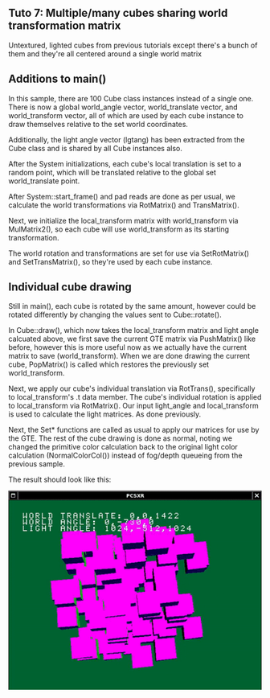 ## Tuto 7: Multiple/many cubes sharing world transformation matrix

Untextured, lighted cubes from previous tutorials except there's a
bunch of them and they're all centered around a single world matrix

## Additions to main()
In this sample, there are 100 Cube class instances instead of a single
one. There is now a global world_angle vector, world_translate vector, 
and world_transform vector, all of which are used by each cube instance
to draw themselves relative to the set world coordinates.

Additionally, the light angle vector (lgtang) has been extracted from
the Cube class and is shared by all Cube instances also.

After the System initializations, each cube's local translation is set
to a random point, which will be translated relative to the global
set world_translate point.

After System::start_frame() and pad reads are done as per usual,
we calculate the world transformations via RotMatrix() and TransMatrix().

Next, we initialize the local_transform matrix with world_transform via MulMatrix2(),
so each cube will use world_transform as its starting transformation.

The world rotation and transformations are set for use via SetRotMatrix() and SetTransMatrix(),
so they're used by each cube instance.

## Individual cube drawing
Still in main(), each cube is rotated by the same amount, however could be rotated differently
by changing the values sent to Cube::rotate(). 

In Cube::draw(), which now takes the local_transform matrix and light angle calcuated above,
we first save the current GTE matrix via PushMatrix() like before, however this is more useful
now as we actually have the current matrix to save (world_transform). When we are done drawing
the current cube, PopMatrix() is called which restores the previously set world_transform.

Next, we apply our cube's individual translation via RotTrans(), specifically to local_transform's
.t data member. The cube's individual rotation is applied to local_transform via 
RotMatrix(). Our input light_angle and local_transform is used to calculate the light
matrices. As done previously.

Next, the Set\* functions are called as usual to apply our matrices for use by the GTE. The
rest of the cube drawing is done as normal, noting we changed the primitive color calculation
back to the original light color calculation (NormalColorCol()) instead of fog/depth queueing
from the previous sample.



The result should look like this:

![Missing Screenshot](./screenshot.gif "Tuto7 screenshot")


